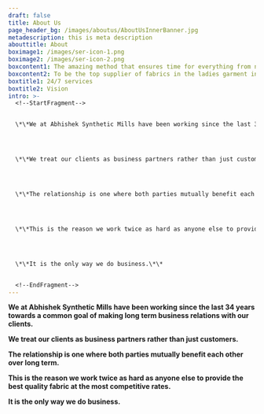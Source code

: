 ```yaml
---
draft: false
title: About Us
page_header_bg: /images/aboutus/AboutUsInnerBanner.jpg
metadescription: this is meta description
abouttitle: About
boximage1: /images/ser-icon-1.png
boximage2: /images/ser-icon-2.png
boxcontent1: The amazing method that ensures time for everything from now life!
boxcontent2: To be the top supplier of fabrics in the ladies garment industry.
boxtitle1: 24/7 services
boxtitle2: Vision
intro: >-
  <!--StartFragment-->


  \*\*We at Abhishek Synthetic Mills have been working since the last 34 years towards a common goal of making long term business relations with our clients.\*\*




  \*\*We treat our clients as business partners rather than just customers.\*\*




  \*\*The relationship is one where both parties mutually benefit each other over long term.\*\*




  \*\*This is the reason we work twice as hard as anyone else to provide the best quality fabric at the most competitive rates.\*\*




  \*\*It is the only way we do business.\*\*


  <!--EndFragment-->
---
```


**We at Abhishek Synthetic Mills have been working since the last 34 years towards a common goal of making long term business relations with our clients.**

**We treat our clients as business partners rather than just customers.**

**The relationship is one where both parties mutually benefit each other over long term.**

**This is the reason we work twice as hard as anyone else to provide the best quality fabric at the most competitive rates.**

**It is the only way we do business.**